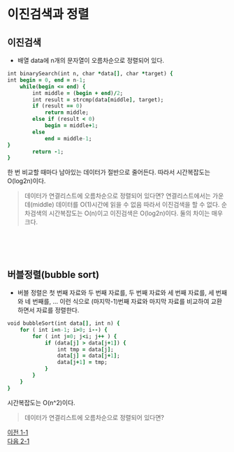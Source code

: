 # 이진검색과 정렬
## 이진검색 
* 배열 data에 n개의 문자열이 오름차순으로 정렬되어 있다.
```ruby 
int binarySearch(int n, char *data[], char *target) {
int begin = 0, end = n-1;
    while(begin <= end) {
        int middle = (begin + end)/2;
        int result = strcmp(data[middle], target);
        if (result == 0)
            return middle;
        else if (result < 0)
            begin = middle+1;
        else
            end = middle-1;
}
        return -1;
}
```
한 번 비교할 때마다 남아있는 데이터가 절반으로 줄어든다.
따라서 시간복잡도는 O(log2n)이다.

>데이터가 연결리스트에 오름차순으로 정렬되어 있다면?
연결리스트에서는 가운데(middle) 데이터를 O(1)시간에 읽을 수 없음
따라서 이진검색을 할 수 없다.
순차검색의 시간복잡도는 O(n)이고 이진검색은 O(log2n)이다. 둘의 차이는 매우 크다.

<br><br><br>

## 버블정렬(bubble sort) 
* 버블 정렬은 첫 번째 자료와 두 번째 자료를, 두 번째 자료와 세 번째 자료를, 세 번째와 네 번째를, … 이런 식으로 (마지막-1)번째 자료와 마지막 자료를 비교하여 교환하면서 자료를 정렬한다.
```ruby
void bubbleSort(int data[], int n) {
    for ( int i=n-1; i>0; i--) {
        for ( int j=0; j<i; j++ ) {
            if (data[j] > data[j+1]) {
                int tmp = data[j];
                data[j] = data[j+1];
                data[j+1] = tmp;
            }
        }
    }
}
```
시간복잡도는 O(n^2)이다.

>데이터가 연결리스트에 오름차순으로 정렬되어 있다면?

[이전 1-1](https://github.com/MinsoftK/TIL/blob/master/Algorithm/1-1%20Analysis_of_Algortihm.md)
<br>
[다음 2-1](https://github.com/MinsoftK/TIL/blob/master/Algorithm/2-1%20Recusion.md)

